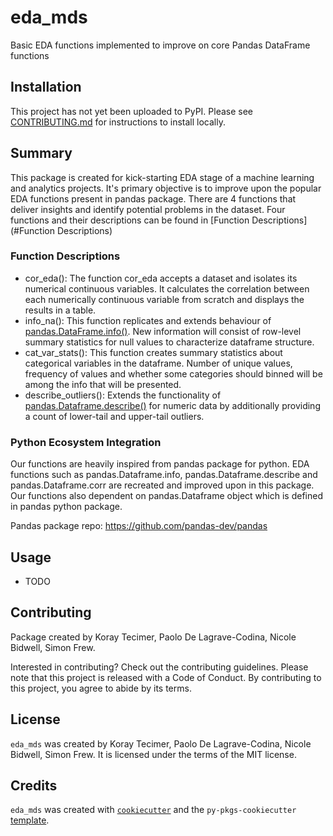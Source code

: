 # eda_mds

Basic EDA functions implemented to improve on core Pandas DataFrame functions 

## Installation

This project has not yet been uploaded to PyPI. 
Please see [CONTRIBUTING.md](CONTRIBUTING.md) for instructions to install locally. 

## Summary

This package is created for kick-starting EDA stage of a machine learning and analytics projects. It's primary objective
is to improve upon the popular EDA functions present in pandas package. There are 4 functions that deliver insights and
identify potential problems in the dataset. Four functions and their descriptions can be found
in [Function Descriptions](#Function Descriptions)

### Function Descriptions

- cor_eda(): The function cor_eda accepts a dataset and isolates its numerical continuous variables. It calculates the
  correlation between each numerically continuous variable from scratch and displays the results in a table.
- info_na(): This function replicates and extends behaviour of [pandas.DataFrame.info()](https://pandas.pydata.org/docs/reference/api/pandas.DataFrame.info.html). New information will consist of
  row-level summary statistics for null values to characterize dataframe structure.
- cat_var_stats(): This function creates summary statistics about categorical variables in the dataframe. Number of
  unique values, frequency of values and whether some categories should binned will be among the info that will be
  presented.
- describe_outliers():  Extends the functionality of [pandas.Dataframe.describe()](https://pandas.pydata.org/docs/reference/api/pandas.DataFrame.describe.html) for numeric data by additionally
  providing a count of lower-tail and upper-tail outliers.

### Python Ecosystem Integration

Our functions are heavily inspired from pandas package for python. EDA functions such as pandas.Dataframe.info,
pandas.Dataframe.describe and pandas.Dataframe.corr are
recreated and improved upon in this package. Our functions also dependent on pandas.Dataframe object which is defined in
pandas python package.

Pandas package repo: https://github.com/pandas-dev/pandas

## Usage

- TODO

## Contributing

Package created by Koray Tecimer, Paolo De Lagrave-Codina, Nicole Bidwell, Simon Frew.

Interested in contributing? Check out the contributing guidelines. Please note that this project is released with a Code
of Conduct. By contributing to this project, you agree to abide by its terms.

## License

`eda_mds` was created by Koray Tecimer, Paolo De Lagrave-Codina, Nicole Bidwell, Simon Frew. It is licensed under the
terms of the MIT license.

## Credits

`eda_mds` was created with [`cookiecutter`](https://cookiecutter.readthedocs.io/en/latest/) and
the `py-pkgs-cookiecutter` [template](https://github.com/py-pkgs/py-pkgs-cookiecutter).

